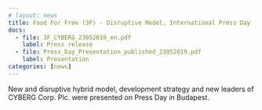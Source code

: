 ```yaml
---
# layout: news
title: Food For Free (3F) - Disruptive Model, International Press Day
docs:
  - file: 3F_CYBERG_23052019_en.pdf
    label: Press release
  - file: Press_Day_Presentation_published_23052019.pdf
    label: Presentation
categories: [news]
---
```


New and disruptive hybrid model, development strategy and new leaders of CYBERG Corp. Plc. were presented on Press Day in Budapest.

